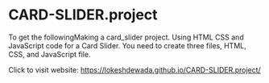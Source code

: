# CARD-SLIDER.project
To get the followingMaking a  card_slider project. Using  HTML CSS and JavaScript code for a Card Slider. You need to create three files, HTML, CSS, and JavaScript file.

Click to visit website:  https://lokeshdewada.github.io/CARD-SLIDER.project/ 

